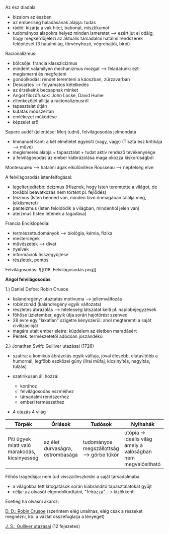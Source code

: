 
Az ész diadala

- bizalom az észben
- az emberiség haladásának alapja: tudás
- rádió: kizárja a vak hitet, babonát, misztikumot
- tudományos alapokra helyez minden ismeretet --> ezért jut el odáig, hogy megkérdőjelezi az aktuális társadalmi hatalmi rendszerek felépítését (3 hatalmi ág, törvényhozó, végrehajtói, bírói)

Racionalizmus: 
- bölcsője: francia klasszicizmus
- mindent valamilyen mechanizmus mozgat --> feladatunk: ezt megismerni és megfejteni
- gondolkodás: rendet teremteni a káoszban, zűrzavarban
- Descartes --> folyamatos kételkedés
- az érzékeink becsapnak minket
- Angol filozófusok: John Locke, David Hume
- ellenkezőjét állítja a racionalizmusról
- tapasztalat útján
- kutatás módszertan
- emlékezet működése
- képzelet erő

Sapere audé! (jelentése: Merj tudni), felvilágosodás jelmondata

- Immanuel Kant: a két elméletet egyesíti (vagy, vagy) (Tiszta ész kritikája --> műve)
- megismerés alapja = tapasztalat + tudat aktív rendező tevékenysége
- a felvilágosodás az ember kiábrázolása maga okozza kiskorúságból

Montesquieu --> hatalmi ágak elkülönítése
Rousseau --> népfelség elve

A felvilágosodás istenfelfogásai:

- legelterjedtebb: deizmus (Hisznek, hogy Isten teremtette a világot, de további beavatkozás nem történt pl. fejlődés)
- teizmus (Isten benned van, minden hívő önmagában találja meg, lelkiismeret)
- panteizmus (Isten feloldódik a világban, mindenhol jelen van)
- ateizmus (Isten létének a tagadása)

Francia Enciklopédia: 
- természettudományok --> biológia, kémia, fizika
- mesterségek
- művészetek --> divat
- nyelvek
- információk összegyűjtése
- részletek, pontos

Felvilágosodás:
![[018. Felvilágosodás.png]]


**Angol felvilágosodás**

1.) Daniel Defoe: Robin Crusoe
- kalandregény: utaztatás motívuma --> jellemváltozás
- robinzonád (kalandregény egyik változata)
- részletes ábrázolás --> hitelesség látszatát kelti pl. naplóbejegyzések
- főhőse üzletember, egyik útja során hajótörést szenved
- 28 évre egy "lakatlan" szigetre kényszerül: ahol megteremti a saját civilizációját
- magára utalt ember életre: küzdelem az életben maradásért
- Péntek: természetétől adódóan jószándékú

2.) Jonathan Swift: Gulliver utazásai (1726)
- szatíra: a komikus ábrázolás egyik válfaja, jóval élesebb, elutasítóbb a humornál, legfőbb eszközei gúny (lírai műfaj, kicsinyítés, nagyítás, túlzás)
- szatirikusan áll hozzá: 
	- korához
	- felvilágosodás eszméihez
	- társadalmi rendszerhez
	- emberi természethez

- 4 utazás 4 világ

| Törpék                                        | Óriások                          | Tudósok                                   | Nyihahák                                                      |
| --------------------------------------------- | -------------------------------- | ----------------------------------------- | ------------------------------------------------------------- |
| Piti ügyek miatt való marakodás, kicsinyesség | az élet durvaságra, ostrombasága | tudományos megszállottság --> görbe tükör | utópia -> ideális világ amely a valóságban nem megvalósítható |

Főhős tragédiája: nem tud visszailleszkedni a saját társadalmába
- a világokba tett látogatások során kiábrándító tapasztalatokat gyűjt
- célja: az olvasót elgondolkodtatni, "felrázza" --> kizökkenti

Esetleg ha olvasni akarsz:

[D. D.: Robin Crusoe](https://mek.oszk.hu/10300/10389/10389.htm) (szerintem elég unalmas, elég csak a részeket megnézni, kb. a vázlat összefoglalja a lényeget)

[J. S.: Gulliver utazásai]( https://mek.oszk.hu/08300/08351/08351.htm) (12 fejezetes)

